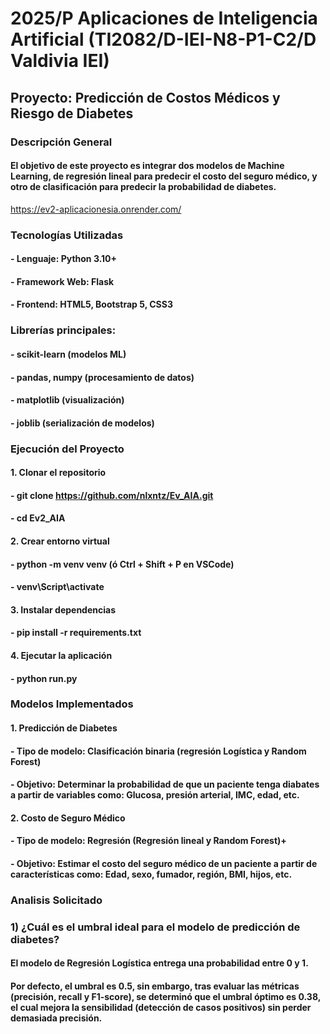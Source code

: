 # 2025/P Aplicaciones de Inteligencia Artificial (TI2082/D-IEI-N8-P1-C2/D Valdivia IEI)

## Proyecto: Predicción de Costos Médicos y Riesgo de Diabetes
### Descripción General
#### El objetivo de este proyecto es integrar dos modelos de Machine Learning, de regresión lineal para predecir el costo del seguro médico, y otro de clasificación para predecir la probabilidad de diabetes.
https://ev2-aplicacionesia.onrender.com/

### Tecnologías Utilizadas
####  - Lenguaje: Python 3.10+
####  - Framework Web: Flask
####  - Frontend: HTML5, Bootstrap 5, CSS3
### Librerías principales:
####  - scikit-learn (modelos ML)
####  - pandas, numpy (procesamiento de datos)
####  - matplotlib (visualización)
####  - joblib (serialización de modelos)

### Ejecución del Proyecto
#### 1. Clonar el repositorio
#### - git clone https://github.com/nlxntz/Ev_AIA.git
#### - cd Ev2_AIA

#### 2. Crear entorno virtual
#### - python -m venv venv (ó  Ctrl + Shift + P en VSCode)
#### - venv\Script\activate

#### 3. Instalar dependencias
#### - pip install -r requirements.txt

#### 4. Ejecutar la aplicación
#### - python run.py

### Modelos Implementados
#### 1. Predicción de Diabetes
#### - Tipo de modelo: Clasificación binaria (regresión Logística y Random Forest)
#### - Objetivo: Determinar la probabilidad de que un paciente tenga diabates a partir de variables como: Glucosa, presión arterial, IMC, edad, etc.

#### 2. Costo de Seguro Médico
#### - Tipo de modelo: Regresión (Regresión lineal y Random Forest)+
#### - Objetivo: Estimar el costo del seguro médico de un paciente a partir de características como: Edad, sexo, fumador, región, BMI, hijos, etc.

### Analisis Solicitado
### 1) ¿Cuál es el umbral ideal para el modelo de predicción de diabetes?
#### El modelo de Regresión Logística entrega una probabilidad entre 0 y 1.
#### Por defecto, el umbral es 0.5, sin embargo, tras evaluar las métricas (precisión, recall y F1-score), se determinó que el umbral óptimo es 0.38, el cual mejora la sensibilidad (detección de casos positivos) sin perder demasiada precisión.
